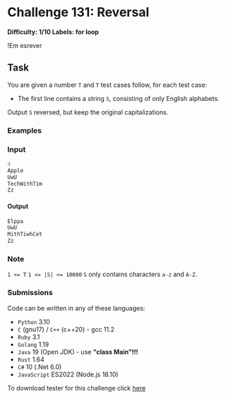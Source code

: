 # Challenge 131: Reversal

**Difficulty: 1/10
Labels: for loop**

!Em esrever

## Task

You are given a number `T` and `T` test cases follow, for each test case:

- The first line contains a string `S`, consisting of only English alphabets.

Output `S` reversed, but keep the original capitalizations.

### Examples

### Input

```rust
4
Apple
UwU
TechWithTim
Zz
```

#### Output

```rust
Elppa
UwU
MithTiwhCet
Zz
```

### Note

`1 <= T`
`1 <= |S| <= 10000`
`S` only contains characters `a-z` and `A-Z`.

### Submissions

Code can be written in any of these languages:

- `Python` 3.10
- `C` (gnu17) / `C++` (c++20) - gcc 11.2
- `Ruby` 3.1
- `Golang` 1.19
- `Java` 19 (Open JDK) - use **"class Main"!!!**
- `Rust` 1.64
- `C#` 10 (.Net 6.0)
- `JavaScript` ES2022 (Node.js 18.10)

To download tester for this challenge click [here](https://downgit.github.io/#/home?url=https://github.com/Pomroka/TWT_Challenges_Tester/tree/main/Challenge_131)
